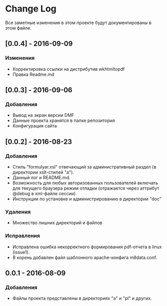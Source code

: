 # Change Log
Все заметные изменения в этом проекте будут документированы в этом файле.

## [0.0.4] - 2016-09-09
### Изменения
- Корректировка ссылки на дистрибутив wkhtmltopdf
- Правка Readme.md

## [0.0.3] - 2016-09-06
### Добавления
- Вывод на экран версии DMF
- Данные проекта хранятся в папке репозитория 
- Конфигурация сайта


## [0.0.2] - 2016-08-23
### Добавления
- Стиль "formulyar.xsl" отвечающий за административный раздел (в директории xslt-стилей "а").
- Данный лог и README.md.
- Возможность для любых авторизованных пользователей включать для текущего браузера режим отладки (отражается через аттрибут @debug в xml-файле сессии).
- Инструкции по установке и администрированию в директории "doc"

### Удаления
- Множество лишних директорий и файлов

### Исправления
- Исправлена ошибка некорректного формирования pdf-отчета в linux (issue1).
- В корень добавлен файл шаблонного apache-конфига m8data.conf.

## 0.0.1 - 2016-08-09
### Добавления
- Файлы проекта представлены в директориях "a" и "pl" и других.